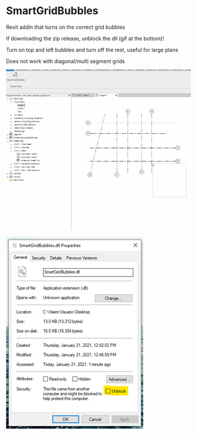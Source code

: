 # SmartGridBubbles
Revit addin that turns on the correct grid bubbles

If downloading the zip release, unblock the dll (gif at the bottom)!

Turn on top and left bubbles and turn off the rest, useful for large plans

Does not work with diagonal/multi segment grids

![FixBubbles](https://github.com/GastonBC/SmartGridBubbles/blob/main/Imgs/highlights.gif)

![Unblock](https://github.com/GastonBC/SmartGridBubbles/blob/main/Imgs/unblockdll.png)
